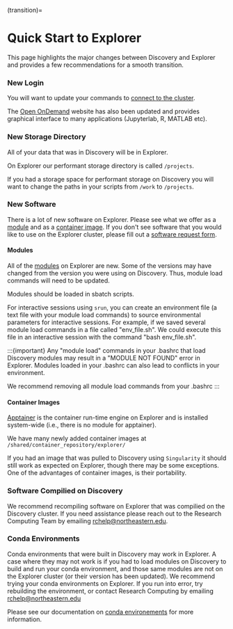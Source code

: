 (transition)=
# Quick Start to Explorer

This page highlights the major changes between Discovery and Explorer and provides a few recommendations for a smooth transition.

### New Login

You will want to update your commands to [connect to the cluster](../connectingtocluster/index.md).

The [Open OnDemand](https://ood.explorer.northeastern.edu) website has also been updated and provides graphical interface to many applications (Jupyterlab, R, MATLAB etc).

### New Storage Directory

All of your data that was in Discovery will be in Explorer.

On Explorer our performant storage directory is called `/projects`. 

If you had a storage space for performant storage on Discovery you will want to change the paths in your scripts from `/work` to `/projects`.

### New Software

There is a lot of new software on Explorer. Please see what we offer as a [module](../software/systemwide/modules.md) and as a [container image](../containers/index.md). If you don't see software that you would like to use on the Explorer cluster, please fill out a [software request form](https://bit.ly/NURC-StorageExtension).

#### Modules

All of the [modules](../software/systemwide/modules.md) on Explorer are new. Some of the versions may have changed from the version you were using on Discovery. Thus, module load commands will need to be updated.

Modules should be loaded in sbatch scripts.

For interactive sessions using `srun`, you can create an environment file (a text file with your module load commands) to source environmental parameters for interactive sessions. For example, if we saved several module load commands in a file called "env_file.sh". We could execute this file in an interactive session with the command "bash env_file.sh".

:::{important}
Any "module load" commands in your .bashrc that load Discovery modules may result in a "MODULE NOT FOUND" error in Explorer. Modules loaded in your .bashrc can also lead to conflicts in your environment.

We recommend removing all module load commands from your .bashrc
:::

#### Container Images

[Apptainer](../containers/apptainer.md) is the container run-time engine on Explorer and is installed system-wide (i.e., there is no module for apptainer).

We have many newly added container images at `/shared/container_repository/explorer/`

If you had an image that was pulled to Discovery using `Singularity` it should still work as expected on Explorer, though there may be some exceptions. One of the advantages of container images, is their portability.

### Software Compilied on Discovery

We recommend recompiling software on Explorer that was compilied on the Discovery cluster. If you need assistance please reach out to the Research Computing Team by emailing rchelp@northeastern.edu.

### Conda Environments

Conda environments that were built in Discovery may work in Explorer. A case where they may not work is if you had to load modules on Discovery to build and run your conda environment, and those same modules are not on the Explorer cluster (or their version has been updated). We recommend trying your conda environments on Explorer. If you run into error, try rebuilding the environment, or contact Research Computing by emailing rchelp@northeastern.edu

Please see our documentation on [conda environements](../software/packagemanagers/conda.md#conda) for more information.
